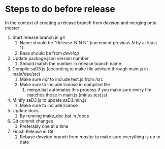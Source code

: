 # Steps to do before release

In the context of creating a release branch from *develop* and merging onto *master*

1. Start release branch in git
   1. Name should be "Release-N.N.N" (increment previous N by at least 1)
   2. Base should be from *develop*
2. Update package.json version number
   1. Should match the number in release branch name
3. Compile saD3.js (according to make file advised through main.js in main/dev/src)
   1. Make sure *not* to include test.js from /src
   2. Make sure to include license in compiled file
      1. merge.bat automates this process if you make sure every file matches those in main.js (minus test.js)
4. Minify saD3.js to update saD3.min.js
   1. Make sure to include license
5. Update docs
   1. By running make_doc.bat in /docs
6. Git commit changes
   1. Preferably one at a time
7. Finish Release in Git
   1. Rebase *develop* branch from *master* to make sure everything is up to date